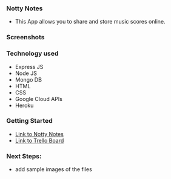 ### Notty Notes

- This App allows you to share and store music scores online.

### Screenshots

### Technology used

- Express JS
- Node JS
- Mongo DB
- HTML
- CSS
- Google Cloud APIs
- Heroku

### Getting Started

- [Link to Notty Notes](https://notty-notes.herokuapp.com)
- [Link to Trello Board](https://trello.com/b/KXtNVtrF/project-2)

### Next Steps:

- add sample images of the files
